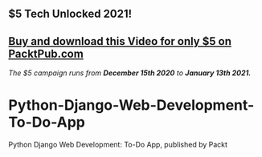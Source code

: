 ## $5 Tech Unlocked 2021!
[Buy and download this Video for only $5 on PacktPub.com](https://www.packtpub.com/product/python-django-web-development-to-do-app-video/9781838981686)
-----
*The $5 campaign         runs from __December 15th 2020__ to __January 13th 2021.__*

# Python-Django-Web-Development-To-Do-App
Python Django Web Development: To-Do App, published by Packt
